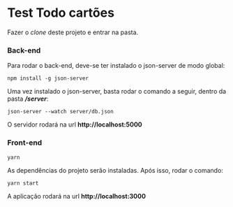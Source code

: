 # Test Todo cartões

Fazer o *clone* deste projeto e entrar na pasta.

### Back-end
Para rodar o back-end, deve-se ter instalado o json-server de modo global:
```
npm install -g json-server
```
Uma vez instalado o json-server, basta rodar o comando a seguir, dentro da pasta **_/server_**:
```
json-server --watch server/db.json
```
O servidor rodará na url **http://localhost:5000**

### Front-end
```
yarn
```
As dependências do projeto serão instaladas. Após isso, rodar o comando:
```
yarn start
```
A aplicação rodará na url **http://localhost:3000**